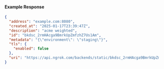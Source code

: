 <!-- Code generated for API Clients. DO NOT EDIT. -->
#### Example Response
```json
{
  "address": "example.com:8080",
  "created_at": "2025-01-17T23:39:47Z",
  "description": "acme weighted",
  "id": "bkdsc_2rmHAcga9BmrkUpZmfzhZ7Us1Am",
  "metadata": "{\"environment\": \"staging\"}",
  "tls": {
    "enabled": false
  },
  "uri": "https://api.ngrok.com/backends/static/bkdsc_2rmHAcga9BmrkUpZmfzhZ7Us1Am"
}
